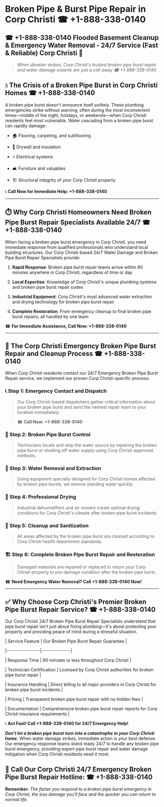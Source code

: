 # Broken Pipe & Burst Pipe Repair in Corp Christi ☎ +1-888-338-0140  
## ☎ +1-888-338-0140 Flooded Basement Cleanup & Emergency Water Removal - 24/7 Service (Fast & Reliable) Corp Christi 🚨  

> *When disaster strikes, Corp Christi's trusted broken pipe burst repair and water damage experts are just a call away ☎ +1-888-338-0140*  

## 💧 The Crisis of a Broken Pipe Burst in Corp Christi Homes ☎ +1-888-338-0140  

A broken pipe burst doesn't announce itself politely. These plumbing emergencies strike without warning, often during the most inconvenient times—middle of the night, holidays, or weekends—when Corp Christi residents feel most vulnerable. Water cascading from a broken pipe burst can rapidly damage:  

* 🏠 Flooring, carpeting, and subflooring  
* 🧱 Drywall and insulation  
* ⚡ Electrical systems  
* 🛋️ Furniture and valuables  
* 🏗️ Structural integrity of your Corp Christi property  

📞 **Call Now for Immediate Help: +1-888-338-0140**  

---  

## ⏱️ Why Corp Christi Homeowners Need Broken Pipe Burst Repair Specialists Available 24/7 ☎ +1-888-338-0140  

When facing a broken pipe burst emergency in Corp Christi, you need immediate response from qualified professionals who understand local building structures. Our Corp Christi-based 24/7 Water Damage and Broken Pipe Burst Repair Specialists provide:  

1. **Rapid Response**: Broken pipe burst repair teams arrive within 60 minutes anywhere in Corp Christi, regardless of time or day  
2. **Local Expertise**: Knowledge of Corp Christi's unique plumbing systems and broken pipe burst repair codes  
3. **Industrial Equipment**: Corp Christi's most advanced water extraction and drying technology for broken pipe burst repair  
4. **Complete Restoration**: From emergency cleanup to final broken pipe burst repairs, all handled by one team  

☎ **For Immediate Assistance, Call Now: +1-888-338-0140**  

---  

## 🔧 The Corp Christi Emergency Broken Pipe Burst Repair and Cleanup Process ☎ +1-888-338-0140  

When Corp Christi residents contact our 24/7 Emergency Broken Pipe Burst Repair service, we implement our proven Corp Christi-specific process:  

### 📞 Step 1: Emergency Contact and Dispatch  
> Our Corp Christi-based dispatchers gather critical information about your broken pipe burst and send the nearest repair team to your location immediately.  
> ☎ **Call Now: +1-888-338-0140**  

### 🚿 Step 2: Broken Pipe Burst Control  
> Technicians locate and stop the water source by repairing the broken pipe burst or shutting off water supply using Corp Christi-approved methods.  

### 🌊 Step 3: Water Removal and Extraction  
> Using equipment specially designed for Corp Christi homes affected by broken pipe bursts, we remove standing water quickly.  

### 💨 Step 4: Professional Drying  
> Industrial dehumidifiers and air movers create optimal drying conditions for Corp Christi's climate after broken pipe burst incidents.  

### 🧼 Step 5: Cleanup and Sanitization  
> All areas affected by the broken pipe burst are cleaned according to Corp Christi health department standards.  

### 🏗️ Step 6: Complete Broken Pipe Burst Repair and Restoration  
> Damaged materials are repaired or replaced to return your Corp Christi property to pre-damage condition after the broken pipe burst.  

☎ **Need Emergency Water Removal? Call +1-888-338-0140 Now!**  

---  

## ✅ Why Choose Corp Christi's Premier Broken Pipe Burst Repair Service? ☎ +1-888-338-0140  

Our Corp Christi 24/7 Broken Pipe Burst Repair Specialists understand that pipe burst repair isn't just about fixing plumbing—it's about protecting your property and providing peace of mind during a stressful situation.  

| Service Feature | Our Broken Pipe Burst Repair Guarantee |  
|-----------------|---------------|  
| Response Time | 60 minutes or less throughout Corp Christi |  
| Technician Certification | Licensed by Corp Christi authorities for broken pipe burst repair |  
| Insurance Handling | Direct billing to all major providers in Corp Christi for broken pipe burst incidents |  
| Pricing | Transparent broken pipe burst repair with no hidden fees |  
| Documentation | Comprehensive broken pipe burst repair reports for Corp Christi insurance requirements |  

📞 **Act Fast! Call +1-888-338-0140 for 24/7 Emergency Help!**  

***Don't let a broken pipe burst turn into a catastrophe in your Corp Christi home.*** When water damage strikes, immediate action is your best defense. Our emergency response teams stand ready 24/7 to handle any broken pipe burst emergency, providing expert pipe burst repair and water damage mitigation when Corp Christi residents need it most.  

## 📱 Call Our Corp Christi 24/7 Emergency Broken Pipe Burst Repair Hotline: ☎ +1-888-338-0140  

**Remember**: *The faster you respond to a broken pipe burst emergency in Corp Christi, the less damage you'll face and the quicker you can return to normal life.*